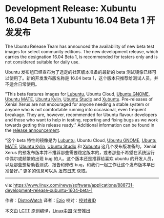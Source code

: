 Development Release: Xubuntu 16.04 Beta 1
Xubuntu 16.04 Beta 1 开发发布
============================================

The Ubuntu Release Team has announced the availability of new beta test images for select community editions. The new development release, which carries the designation 16.04 Beta 1, is recommended for testers only and is not considered suitable for daily use.

Ubuntu 发布组已经宣布为了选定的社区版本准备的最新的 beta 测试镜像已经可以使用了。新的开发发布版名称是 16.04 beta 1，这个版本只推荐给测试人员，并不适合日常使用。

"This beta features images for [Lubuntu][1], Ubuntu Cloud, [Ubuntu GNOME][2], [Ubuntu MATE][3], [Ubuntu Kylin][4], [Ubuntu Studio][5] and [Xubuntu][6]. Pre-releases of Xenial Xerus are not encouraged for anyone needing a stable system or anyone who is not comfortable running into occasional, even frequent breakage. They are, however, recommended for Ubuntu flavour developers and those who want to help in testing, reporting and fixing bugs as we work towards getting this release ready." Additional information can be found in the [release announcement][7]. 

“这个 beta 特性的镜像是为 [Lubuntu][1], Ubuntu Cloud, [Ubuntu GNOME][2], [Ubuntu MATE][3], [Ubuntu Kylin][4], [Ubuntu Studio][5] 和 [Xubuntu][6] 这几个发布版准备的。Xenial Xerus 的预发布版本并不推荐那些需要稳定版本的，或者那些不希望在系统运行中偶尔或频繁的出现 bug 的人。这个版本还是推荐给喜欢 ubuntu 的开发人员，以及那些想帮助着测试、报告和修改 bug，和我们一起工作让这个发布版本早日准备好。” 更多的信息可以从 [发布日志][7] 获取。

--------------------------------------------------------------------------------

via: https://www.linux.com/news/software/applications/888731-development-release-xubuntu-1604-beta-1

作者：[DistroWatch][a]
译者：[Ezio](https://github.com/oska874)
校对：[校对者ID](https://github.com/校对者ID)

本文由 [LCTT](https://github.com/LCTT/TranslateProject) 原创编译，[Linux中国](https://linux.cn/) 荣誉推出

[a]: https://www.linux.com/community/forums/person/284
[1]: http://distrowatch.com/lubuntu
[2]: http://distrowatch.com/ubuntugnome
[3]: http://distrowatch.com/ubuntumate
[4]: http://distrowatch.com/ubuntukylin
[5]: http://distrowatch.com/ubuntustudio
[6]: http://distrowatch.com/xubuntu
[7]: https://lists.ubuntu.com/archives/ubuntu-devel-announce/2016-February/001173.html
